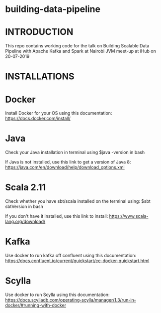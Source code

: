 # building-data-pipeline

# INTRODUCTION
This repo contains working code for the talk on Building Scalable Data Pipeline with Apache Kafka and Spark at Nairobi JVM meet-up at iHub on 20-07-2019

# INSTALLATIONS

# Docker

Install Docker for your OS using this documentation: https://docs.docker.com/install/

# Java 
Check your Java installation in terminal using 
$java -version in bash 

If Java is not installed, use this link to get a version of Java 8: https://java.com/en/download/help/download_options.xml 

# Scala 2.11
Check whether you have sbt/scala installed on the terminal using:
$sbt sbtVersion in bash 

If you don't have it installed, use this link to install: https://www.scala-lang.org/download/

# Kafka
Use docker to run kafka off confluent using this documentation: https://docs.confluent.io/current/quickstart/ce-docker-quickstart.html

# Scylla 
Use docker to run Scylla using this documentation: https://docs.scylladb.com/operating-scylla/manager/1.3/run-in-docker/#running-with-docker



